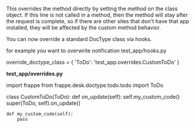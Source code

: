 This overrides the method directly by setting the method on the class object. If this line is not called in a method, then the method will stay after the request is complete, so if there are other sites that don't have that app installed, they will be affected by the custom method behavior.

You can now override a standard DocType class via hooks.

for example you want to overwrite notification
test_app/hooks.py

override_doctype_class = {
	'ToDo': 'test_app.overrides.CustomToDo'
}

<b>test_app/overrides.py</b>

import frappe
from frappe.desk.doctype.todo.todo import ToDo


class CustomToDo(ToDo):
	def on_update(self):
		self.my_custom_code()
		super(ToDo, self).on_update()

	def my_custom_code(self):
		pass
